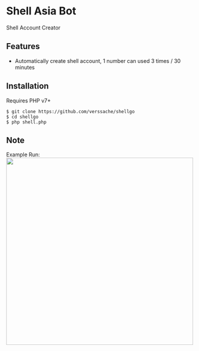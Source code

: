 # Shell Asia Bot
Shell Account Creator

## Features
- Automatically create shell account, 1 number can used 3 times / 30 minutes
   
## Installation
Requires PHP v7+

```
$ git clone https://github.com/verssache/shellgo
$ cd shellgo
$ php shell.php
```

## Note
Example Run:
<br><img width="500px" src="https://user-images.githubusercontent.com/27637948/147381775-21272860-46c1-489b-b086-f64e0b93be9c.png" />
